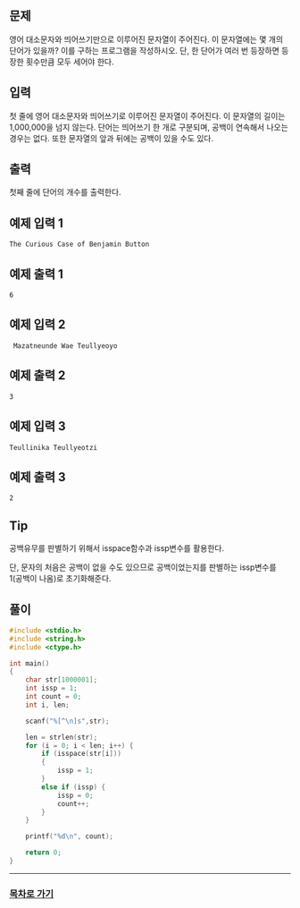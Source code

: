 ## 문제

영어 대소문자와 띄어쓰기만으로 이루어진 문자열이 주어진다. 이 문자열에는 몇 개의 단어가 있을까? 이를 구하는 프로그램을 작성하시오. 단, 한 단어가 여러 번 등장하면 등장한 횟수만큼 모두 세어야 한다.

## 입력

첫 줄에 영어 대소문자와 띄어쓰기로 이루어진 문자열이 주어진다. 이 문자열의 길이는 1,000,000을 넘지 않는다. 단어는 띄어쓰기 한 개로 구분되며, 공백이 연속해서 나오는 경우는 없다. 또한 문자열의 앞과 뒤에는 공백이 있을 수도 있다.

## 출력

첫째 줄에 단어의 개수를 출력한다.

## 예제 입력 1

```
The Curious Case of Benjamin Button
```

## 예제 출력 1

```
6
```

## 예제 입력 2

```
 Mazatneunde Wae Teullyeoyo
```

## 예제 출력 2

```
3
```

## 예제 입력 3

```
Teullinika Teullyeotzi 
```

## 예제 출력 3

```
2
```

## Tip
공백유무를 판별하기 위해서 isspace함수과 issp변수를 활용한다.

단, 문자의 처음은 공백이 없을 수도 있으므로 공백이었는지를 판별하는 issp변수를 1(공백이 나옴)로 초기화해준다.
## 풀이
```c
#include <stdio.h>
#include <string.h>
#include <ctype.h>

int main()
{
	char str[1000001];
	int issp = 1;
	int count = 0;
	int i, len;

	scanf("%[^\n]s",str);

	len = strlen(str);
	for (i = 0; i < len; i++) {
		if (isspace(str[i]))
		{
			issp = 1;
		}
		else if (issp) {
			issp = 0;
			count++;
		}
	}

	printf("%d\n", count);

	return 0;
}
```
---

### [목차로 가기](./../../../../)